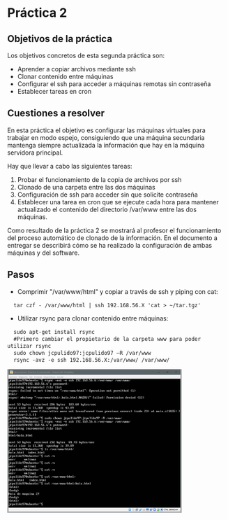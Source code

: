 # Práctica 2

## Objetivos de la práctica
Los objetivos concretos de esta segunda práctica son:
- Aprender a copiar archivos mediante ssh
- Clonar contenido entre máquinas
- Configurar el ssh para acceder a máquinas remotas sin contraseña
- Establecer tareas en cron

## Cuestiones a resolver

  En esta práctica el objetivo es configurar las máquinas virtuales para trabajar en modo espejo, consiguiendo que una máquina secundaria mantenga siempre actualizada la información que hay en la máquina servidora principal.  

Hay que llevar a cabo las siguientes tareas:
  1. Probar el funcionamiento de la copia de archivos por ssh  
  2. Clonado de una carpeta entre las dos máquinas  
  3. Configuración de ssh para acceder sin que solicite contraseña  
  4. Establecer una tarea en cron que se ejecute cada hora para mantener actualizado el contenido del directorio /var/www entre las dos máquinas.
  
  Como resultado de la práctica 2 se mostrará al profesor el funcionamiento del proceso automático de clonado de la información. En el documento a entregar se describirá cómo se ha realizado la configuración de ambas máquinas y del software.

## Pasos

  - Comprimir "/var/www/html" y copiar a través de ssh y piping con cat:
  ```
    tar czf - /var/www/html | ssh 192.168.56.X 'cat > ~/tar.tgz'
  ```

  - Utilizar rsync para clonar contenido entre máquinas:
  ```
    sudo apt-get install rsync
    #Primero cambiar el propietario de la carpeta www para poder utilizar rsync
    sudo chown jcpulido97:jcpulido97 –R /var/www
    rsync -avz -e ssh 192.168.56.X:/var/www/ /var/www/ 
  ```
 <img src="./imagenes/produccion.PNG" width="400">
